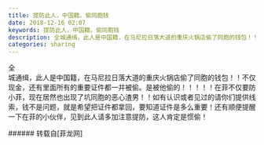 ```yaml
---
title: 提防此人，中国籍。偷同胞钱
date: 2018-12-16 02:07
keywords: 提防此人，中国籍。偷同胞钱
description: 全城通缉，此人是中国籍，在马尼拉日落大道的重庆火锅店偷了同胞的钱包！！不仅现金，还有里面所有的重要证件都一并被偷。是被他偷的！！！！！在菲不仅要防小菲，现在居然也出现了坑同胞的恶心渣男！！如有认识或者见过的请你们提供线索，钱不是问题，就是希望把证件都拿回，要知道证件是多么重要！还有顺便提醒一下在菲的小伙伴，见到此人请多加注意提防，这人肯定是惯偷！
categories: sharing
---
```

<td class="t_f" id="postmessage_2488115">

全<br/>
<img alt="" border="0" class="zoom" data-cf-modified-95d72048fe634d0b0dcf79dc-="" file="http://www.flw.ph/data/appbyme/upload/image/201812/16/Fh08w2SzCFGQ.jpg" id="aimg_zbbee" lazyloadthumb="1" onclick="" onmouseover="" src="http://www.flw.ph/data/appbyme/upload/image/201812/16/Fh08w2SzCFGQ.jpg"/><br/>
<img alt="" border="0" class="zoom" data-cf-modified-95d72048fe634d0b0dcf79dc-="" file="http://www.flw.ph/data/appbyme/upload/image/201812/16/uHbpEvKWEGna.jpg" id="aimg_B0RzZ" lazyloadthumb="1" onclick="" onmouseover="" src="http://www.flw.ph/data/appbyme/upload/image/201812/16/uHbpEvKWEGna.jpg"/><br/>
城通缉，此人是中国籍，在马尼拉日落大道的重庆火锅店偷了同胞的钱包！！不仅现金，还有里面所有的重要证件都一并被偷。是被他偷的！！！！！在菲不仅要防小菲，现在居然也出现了坑同胞的恶心渣男！！如有认识或者见过的请你们提供线索，钱不是问题，就是希望把证件都拿回，要知道证件是多么重要！还有顺便提醒一下在菲的小伙伴，见到此人请多加注意提防，这人肯定是惯偷！<br/>
</td>
###### 转载自[菲龙网]